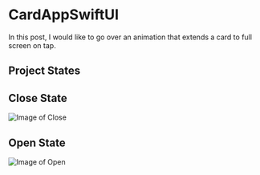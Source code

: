 # CardAppSwiftUI
In this post, I would like to go over an animation that extends a card to full screen on tap.


## Project States

## Close State
![Image of Close](https://github.com/TheAppWizard/CardAppSwiftUI/blob/main/output/closestate.png)

## Open State

![Image of Open](https://github.com/TheAppWizard/CardAppSwiftUI/blob/main/output/openstate.png)
